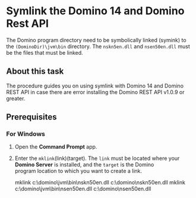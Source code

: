 # Symlink the Domino 14 and Domino Rest API

The Domino program directory need to be symbolically linked (symink) to the `(DominoDir)\jvm\bin` directory. The  `nskn5en.dll` and `nsen50en.dll` must be the files that must be linked.

## About this task

The procedure guides you on using symlink with Domino 14 and Domino REST API in case there are error installing the Domino REST API v1.0.9 or greater.

## Prerequisites

### For Windows

1. Open the **Command Prompt** app.
2. Enter the `mklink`<space>(link)<space>(target). The `link` must be located where your **Domino Server** is installed, and the `target` is the Domino program location to which you want to create a link.

     mklink c:\domino\jvm\bin\nskn50en.dll c:\domino\nskn50en.dll
     mklink c:\domino\jvm\bin\nsen50en.dll c:\domino\nsen50en.dll 

